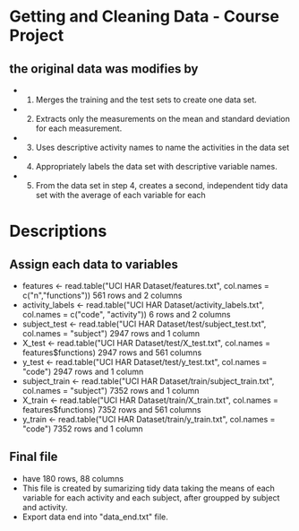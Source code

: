 Getting and Cleaning Data - Course Project
==========================================

## the original data was modifies by

* 1.	Merges the training and the test sets to create one data set.
* 2.	Extracts only the measurements on the mean and standard deviation for each measurement. 
* 3.	Uses descriptive activity names to name the activities in the data set
* 4.	Appropriately labels the data set with descriptive variable names. 
* 5.	From the data set in step 4, creates a second, independent tidy data set with the average of each variable for each 

# Descriptions

## Assign each data to variables
* features <- read.table("UCI HAR Dataset/features.txt", col.names = c("n","functions")) 561 rows and 2 columns
* activity_labels <- read.table("UCI HAR Dataset/activity_labels.txt", col.names = c("code", "activity")) 6 rows and 2 columns
* subject_test <- read.table("UCI HAR Dataset/test/subject_test.txt", col.names = "subject") 2947 rows and 1 column
* X_test <- read.table("UCI HAR Dataset/test/X_test.txt", col.names = features$functions) 2947 rows and 561 columns
* y_test <- read.table("UCI HAR Dataset/test/y_test.txt", col.names = "code") 2947 rows and 1 column
* subject_train <- read.table("UCI HAR Dataset/train/subject_train.txt", col.names = "subject") 7352 rows and 1 column
* X_train <- read.table("UCI HAR Dataset/train/X_train.txt", col.names = features$functions) 7352 rows and 561 columns
* y_train <- read.table("UCI HAR Dataset/train/y_train.txt", col.names = "code") 7352 rows and 1 column

## Final file 
* have 180 rows, 88 columns 
* This file is created by sumarizing tidy data taking the means of each variable for each activity and each subject, after groupped by subject and activity.
* Export data end into "data_end.txt"  file.

